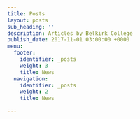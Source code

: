 ```yaml
---
title: Posts
layout: posts
sub_heading: ''
description: Articles by Belkirk College
publish_date: 2017-11-01 03:00:00 +0000
menu:
  footer:
    identifier: _posts
    weight: 3
    title: News
  navigation:
    identifier: _posts
    weight: 2
    title: News

---
```

